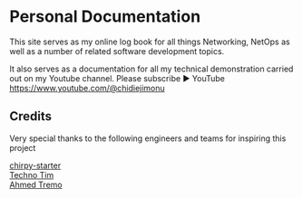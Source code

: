 # Personal Documentation

This site serves as my online log book for all things Networking, NetOps as well as a number of related software development topics.

It also serves as a documentation for all my technical demonstration carried out on my Youtube channel.
Please subscribe ► YouTube <https://www.youtube.com/@chidiejimonu>

## Credits

Very special thanks to the following engineers and teams for inspiring this project

[chirpy-starter](https://github.com/cotes2020/chirpy-starter)  
[Techno Tim](https://github.com/techno-tim)  
[Ahmed Tremo](https://github.com/AhmedTremo)
